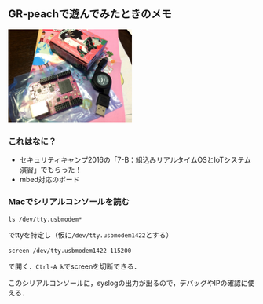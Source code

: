 ## GR-peachで遊んでみたときのメモ
<img class="img-responsive" style="width: 50%;" src="imgs/gr-peach.jpg" />

### これはなに？
- セキュリティキャンプ2016の「7-B：組込みリアルタイムOSとIoTシステム演習」でもらった！
- mbed対応のボード

### Macでシリアルコンソールを読む
```
ls /dev/tty.usbmodem*
```
でttyを特定し（仮に`/dev/tty.usbmodem1422`とする）
```
screen /dev/tty.usbmodem1422 115200
```
で開く．`Ctrl-A k`でscreenを切断できる．

このシリアルコンソールに，syslogの出力が出るので，デバッグやIPの確認に使える．
